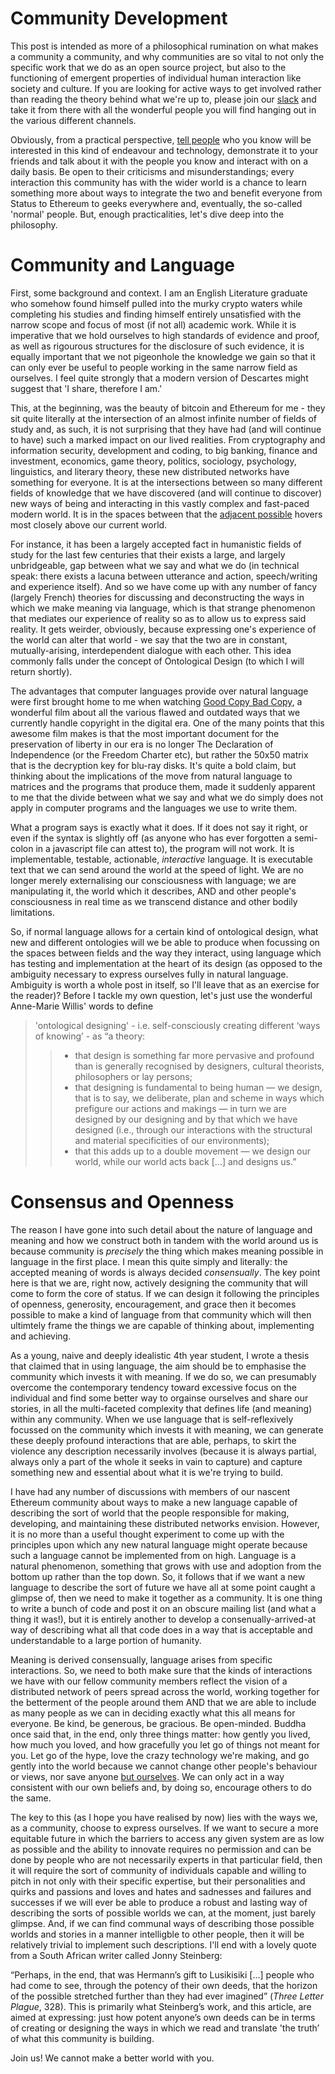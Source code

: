 # Community Development

This post is intended as more of a philosophical rumination on what makes a community a community, and why communities are so vital to not only the specific work that we do as an open source project, but also to the functioning of emergent properties of individual human interaction like society and culture. If you are looking for active ways to get involved rather than reading the theory behind what we're up to, please join our [slack](http://slack.status.im) and take it from there with all the wonderful people you will find hanging out in the various different channels.

Obviously, from a practical perspective, [tell people](https://wiki.status.im/community/tell-a-friend/) who you know will be interested in this kind of endeavour and technology, demonstrate it to your friends and talk about it with the people you know and interact with on a daily basis. Be open to their criticisms and misunderstandings; every interaction this community has with the wider world is a chance to learn something more about ways to integrate the two and benefit everyone from Status to Ethereum to geeks everywhere and, eventually, the so-called 'normal' people. But, enough practicalities, let's dive deep into the philosophy.

# Community and Language

First, some background and context. I am an English Literature graduate who somehow found himself pulled into the murky crypto waters while completing his studies and finding himself entirely unsatisfied with the narrow scope and focus of most (if not all) academic work. While it is imperative that we hold ourselves to high standards of evidence and proof, as well as rigourous structures for the disclosure of such evidence, it is equally important that we not pigeonhole the knowledge we gain so that it can only ever be useful to people working in the same narrow field as ourselves. I feel quite strongly that a modern version of Descartes might suggest that 'I share, therefore I am.'

This, at the beginning, was the beauty of bitcoin and Ethereum for me - they sit quite literally at the intersection of an almost infinite number of fields of study and, as such, it is not surprising that they have had (and will continue to have) such a marked impact on our lived realities. From cryptography and information security, development and coding, to big banking, finance and investment, economics, game theory, politics, sociology, psychology, linguistics, and literary theory, these new distributed networks have something for everyone. It is at the intersections between so many different fields of knowledge that we have discovered (and will continue to discover) new ways of being and interacting in this vastly complex and fast-paced modern world. It is in the spaces between that the [adjacent possible](http://www.practicallyefficient.com/2010/09/28/the-adjacent-possible.html) hovers most closely above our current world.

For instance, it has been a largely accepted fact in humanistic fields of study for the last few centuries that their exists a large, and largely unbridgeable, gap between what we say and what we do (in technical speak: there exists a lacuna between utterance and action, speech/writing and experience itself). And so we have come up with any number of fancy (largely French) theories for discussing and deconstructing the ways in which we make meaning via language, which is that strange phenomenon that mediates our experience of reality so as to allow us to express said reality. It gets weirder, obviously, because expressing one's experience of the world can alter that world - we say that the two are in constant, mutually-arising, interdependent dialogue with each other. This idea commonly falls under the concept of Ontological Design (to which I will return shortly).

The advantages that computer languages provide over natural language were first brought home to me when watching [Good Copy Bad Copy](https://www.youtube.com/watch?v=ByY6j0qzOyM), a wonderful film about all the various flawed and outdated ways that we currently handle copyright in the digital era. One of the many points that this awesome film makes is that the most important document for the preservation of liberty in our era is no longer The Declaration of Independence (or the Freedom Charter etc), but rather the 50x50 matrix that is the decryption key for blu-ray disks. It's quite a bold claim, but thinking about the implications of the move from natural language to matrices and the programs that produce them, made it suddenly apparent to me that the divide between what we say and what we do simply does not apply in computer programs and the languages we use to write them.

What a program says is exactly what it does. If it does not say it right, or even if the syntax is slightly off (as anyone who has ever forgotten a semi-colon in a javascript file can attest to), the program will not work. It is implementable, testable, actionable, *interactive* language. It is executable text that we can send around the world at the speed of light. We are no longer merely externalising our consciousness with language; we are manipulating it, the world which it describes, AND and other people's consciousness in real time as we transcend distance and other bodily limitations.

So, if normal language allows for a certain kind of ontological design, what new and different ontologies will we be able to produce when focussing on the spaces between fields and the way they interact, using language which has testing and implementation at the heart of its design (as opposed to the ambiguity necessary to express ourselves fully in natural language. Ambiguity is worth a whole post in itself, so I'll leave that as an exercise for the reader)? Before I tackle my own question, let's just use the wonderful Anne-Marie Willis' words to define

> 'ontological designing' - i.e. self-consciously creating different ‘ways of knowing’ -  as “a theory:  
>> * that design is something far more pervasive and profound than is generally recognised by designers, cultural theorists, philosophers or lay persons;  
>> * that designing is fundamental to being human — we design, that is to say, we deliberate, plan and scheme in ways which prefigure our actions and makings — in turn we are designed by our designing and by that which we have designed (i.e., through our interactions with the structural and material specificities of our environments);  
>> * that this adds up to a double movement — we design our world, while our world acts back [...] and designs us.”  

# Consensus and Openness

The reason I have gone into such detail about the nature of language and meaning and how we construct both in tandem with the world around us is because community is *precisely* the thing which makes meaning possible in language in the first place. I mean this quite simply and literally: the accepted meaning of words is always decided *consensually*. The key point here is that we are, right now, actively designing the community that will come to form the core of status. If we can design it following the principles of openness, generosity, encouragement, and grace then it becomes possible to make a kind of language from that community which will then ultimtely frame the things we are capable of thinking about, implementing and achieving.

As a young, naive and deeply idealistic 4th year student, I wrote a thesis that claimed that in using language, the aim should be to emphasise the community which invests it with meaning. If we do so, we can presumably overcome the contemporary tendency toward excessive focus on the individual and find some better way to orgainse ourselves and share our stories, in all the multi-faceted complexity that defines life (and meaning) within any community. When we use language that is self-reflexively focussed on the community which invests it with meaning, we can generate these deeply profound interactions that are able, perhaps, to skirt the violence any description necessarily involves (because it is always partial, always only a part of the whole it seeks in vain to capture) and capture something new and essential about what it is we're trying to build.

I have had any number of discussions with members of our nascent Ethereum community about ways to make a new language capable of describing the sort of world that the people responsible for making, developing, and maintaining these distributed networks envision. However, it is no more than a useful thought experiment to come up with the principles upon which any new natural language might operate because such a language cannot be implemented from on high. Language is a natural phenomenon, something that grows with use and adoption from the bottom up rather than the top down. So, it follows that if we want a new language to describe the sort of future we have all at some point caught a glimpse of, then we need to make it together as a community. It is one thing to write a bunch of code and post it on an obscure mailing list (and what a thing it was!), but it is entirely another to develop a consenually-arrived-at way of describing what all that code does in a way that is acceptable and understandable to a large portion of humanity. 

Meaning is derived consensually, language arises from specific interactions. So, we need to both make sure that the kinds of interactions we have with our fellow community members reflect the vision of a distributed network of peers spread across the world, working together for the betterment of the people around them AND that we are able to include as many people as we can in deciding exactly what this all means for everyone. Be kind, be generous, be gracious. Be open-minded. Buddha once said that, in the end, only three things matter: how gently you lived, how much you loved, and how gracefully you let go of things not meant for you. Let go of the hype, love the crazy technology we're making, and go gently into the world because we cannot change other people's behaviour or views, nor save anyone [but ourselves](http://peacefulrivers.homestead.com/maryoliver.html). We can only act in a way consistent with our own beliefs and, by doing so, encourage others to do the same.  

The key to this (as I hope you have realised by now) lies with the ways we, as a community, choose to express ourselves. If we want to secure a more equitable future in which the barriers to access any given system are as low as possible and the ability to innovate requires no permission and can be done by people who are not necessarily experts in that particular field, then it will require the sort of community of individuals capable and willing to pitch in not only with their specific expertise, but their personalities and quirks and passions and loves and hates and sadnesses and failures and successes if we will ever be able to produce a robust and lasting way of describing the sorts of possible worlds we can, at the moment, just barely glimpse. And, if we can find communal ways of describing those possible worlds and stories in a manner intelligble to other people, then it will be relatively trivial to implement such descriptions. I'll end with a lovely quote from a South African writer called Jonny Steinberg:

“Perhaps, in the end, that was Hermann’s gift to Lusikisiki [...] people who had come to see, through the potency of their own deeds, that the horizon of the possible stretched further than they had ever imagined” (*Three Letter Plague*, 328). This is primarily what Steinberg’s work, and this article, are aimed at expressing: just how potent anyone’s own deeds can be in terms of creating or designing the ways in which we read and translate 'the truth’ of what this community is building.

Join us! We cannot make a better world with you.
